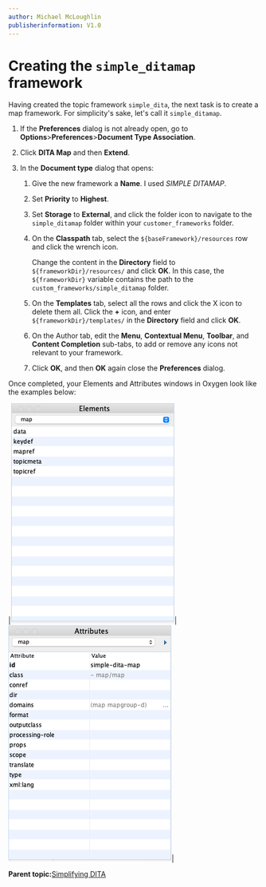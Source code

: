 ```yaml
---
author: Michael McLoughlin
publisherinformation: V1.0
---
```


# Creating the `simple_ditamap` framework

Having created the topic framework `simple_dita`, the next task is to create a map framework. For simplicity's sake, let's call it `simple_ditamap`.

1.  If the **Preferences** dialog is not already open, go to **Options**\>**Preferences**\>**Document Type Association**.

2.  Click **DITA Map** and then **Extend**.

3.  In the **Document type** dialog that opens:

    1.  Give the new framework a **Name**. I used *SIMPLE DITAMAP*.

    2.  Set **Priority** to **Highest**.

    3.  Set **Storage** to **External**, and click the folder icon to navigate to the `simple_ditamap` folder within your `customer_frameworks` folder.

    4.  On the **Classpath** tab, select the `${baseFramework}/resources` row and click the wrench icon.

        Change the content in the **Directory** field to `${frameworkDir}/resources/` and click **OK**. In this case, the `${frameworkDir}` variable contains the path to the `custom_frameworks/simple_ditamap` folder.

    5.  On the **Templates** tab, select all the rows and click the X icon to delete them all. Click the **+** icon, and enter `${frameworkDir}/templates/` in the **Directory** field and click **OK**.

    6.  On the Author tab, edit the **Menu**, **Contextual Menu**, **Toolbar**, and **Content Completion** sub-tabs, to add or remove any icons not relevant to your framework.

    7.  Click **OK**, and then **OK** again close the **Preferences** dialog.


Once completed, your Elements and Attributes windows in Oxygen look like the examples below:

|![](media/map_elements.png)|![](media/map_attrs.png)|

**Parent topic:**[Simplifying DITA](simplifying-dita.md)

